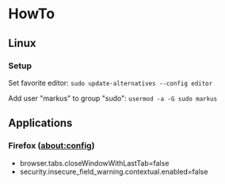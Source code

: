 # HowTo

## Linux

### Setup

Set favorite editor: `sudo update-alternatives --config editor`

Add user "markus" to group "sudo": `usermod -a -G sudo markus`

## Applications

### Firefox ([about:config](//about:config))

- browser.tabs.closeWindowWithLastTab=false
- security.insecure_field_warning.contextual.enabled=false
